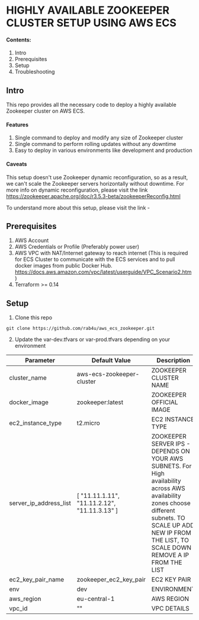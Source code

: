 # HIGHLY AVAILABLE ZOOKEEPER CLUSTER SETUP USING AWS ECS 
#### Contents:
1. Intro
2. Prerequisites 
3. Setup
4. Troubleshooting 

## Intro
This repo provides all the necessary code to deploy a highly available Zookeeper cluster on AWS ECS.

#### Features
1. Single command to deploy and modify any size of Zookeeper cluster
2. Single command to perform rolling updates without any downtime
3. Easy to deploy in various environments like development and production

#### Caveats
This setup doesn't use Zookeeper dynamic reconfiguration, so as a result, we can't scale the Zookeeper servers horizontally without downtime. For more info on dynamic reconfiguration, please visit the link
https://zookeeper.apache.org/doc/r3.5.3-beta/zookeeperReconfig.html

To understand more about this setup, please visit the link - 

## Prerequisites
1. AWS Account 
2. AWS Credentials or Profile (Preferably power user) 
3. AWS VPC with NAT/Internet gateway to reach internet (This is required for ECS Cluster to communicate with the ECS services and to pull docker images from public Docker Hub. https://docs.aws.amazon.com/vpc/latest/userguide/VPC_Scenario2.htm)
4. Terraform >= 0.14

## Setup
1. Clone this repo
```
git clone https://github.com/rab4u/aws_ecs_zookeeper.git
```
2. Update the var-dev.tfvars or var-prod.tfvars depending on your environment

| Parameter              | Default Value                                      | Description                                                                                                                                                                                                       |
|------------------------|----------------------------------------------------|-------------------------------------------------------------------------------------------------------------------------------------------------------------------------------------------------------------------|
| cluster_name           | aws-ecs-zookeeper-cluster                          | ZOOKEEPER CLUSTER NAME                                                                                                                                                                                            |
| docker_image           | zookeeper:latest                                   | ZOOKEEPER OFFICIAL IMAGE                                                                                                                                                                                          |
| ec2_instance_type      | t2.micro                                           | EC2 INSTANCE TYPE                                                                                                                                                                                                 |
| server_ip_address_list | [   "11.11.1.11",   "11.11.2.12",   "11.11.3.13" ] | ZOOKEEPER SERVER IPS - DEPENDS ON YOUR AWS SUBNETS.  For High availability across AWS availability zones choose different subnets. TO SCALE UP ADD NEW IP FROM THE LIST, TO SCALE DOWN REMOVE A IP FROM THE LIST  |
| ec2_key_pair_name      | zookeeper_ec2_key_pair                             | EC2 KEY PAIR                                                                                                                                                                                                      |
| env                    | dev                                                | ENVIRONMENT                                                                                                                                                                                                       |
| aws_region             | eu-central-1                                       | AWS REGION                                                                                                                                                                                                        |
| vpc_id                 | ""                                                 | VPC DETAILS                                                                                                                                                                                                       |
